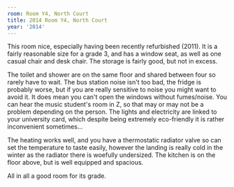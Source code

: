 ```yaml
---
room: Room Y4, North Court
title: 2014 Room Y4, North Court
year: '2014'
---
```


This room nice, especially having been recently refurbished (2011). It is a fairly reasonable size for a grade 3, and has a window seat, as well as one casual chair and desk chair. The storage is fairly good, but not in excess.

The toilet and shower are on the same floor and shared between four so rarely have to wait. The bus station noise isn't too bad, the fridge is probably worse, but if you are really sensitive to noise you might want to avoid it. It does mean you can't open the windows without fumes/noise. You can hear the music student's room in Z, so that may or may not be a problem depending on the person. The lights and electricity are linked to your university card, which despite being extremely eco-friendly it is rather inconvenient sometimes...

The heating works well, and you have a thermostatic radiator valve so can set the temperature to taste easily, however the landing is really cold in the winter as the radiator there is woefully undersized. The kitchen is on the floor above, but is well equipped and spacious. 

All in all a good room for its grade.